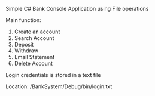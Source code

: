 Simple C# Bank Console Application using File operations

Main function:
1. Create an account
2. Search Account
3. Deposit
4. Withdraw
5. Email Statement
6. Delete Account

Login credentials is stored in a text file

Location: /BankSystem/Debug/bin/login.txt
